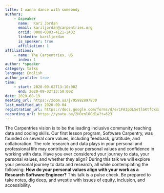 ```yaml
---
title: I wanna dance with somebody
authors:
    - &speaker
      name:  Kari Jordan
      email: kariljordan@carpentries.org
      orcid: 0000-0003-4121-2432
      linkedin: kariljordan
      is_speaker: true
      affiliation: 1
affiliations:
    - name: The Carpentries, US
      index: 1
author: *speaker
category: talks
language: English
author_profile: true
time:
    - start: 2020-09-02T13:10:00Z
      end: 2020-09-02T13:50:00Z
date: 2020-08-19
meeting_url: https://zoom.us/j/95982897830
last_modified_at: 2020-09-04
registration_url: https://docs.google.com/forms/d/e/1FAIpQLSetlGKtfCxxaAjtHEGxaQ58o360tn9y5BTqHypvc2qnly5CnQ/viewform
recording_url: https://youtu.be/2HOznlOCd1w?t=623
---
```

The Carpentries vision is to be the leading inclusive community teaching data and coding skills. Our first lesson program, Software Carpentry, was founded on several core values, including feedback, gratitude, and collaboration. The role research and data plays in your personal and professional life may contribute to your personal values and confidence in working with data. Have you ever considered your journey to data, your personal values, and whether they align? During this talk we will explore your personal journey to data and research, all while contemplating the following: **How do your personal values align with your work as a Research Software Engineer?** This talk is a pulse check. Be prepared to take notes, dig deep, and wrestle with issues of equity, inclusion, and accessibility.
